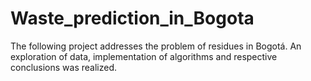 # Waste_prediction_in_Bogota
The following project addresses the problem of residues in Bogotá. An exploration of data, implementation of algorithms and respective conclusions was realized.
